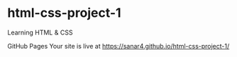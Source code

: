 # html-css-project-1
Learning HTML &amp; CSS

GitHub Pages
Your site is live at https://sanar4.github.io/html-css-project-1/
